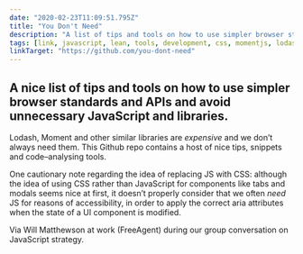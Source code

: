 ```yaml
---
date: "2020-02-23T11:09:51.795Z"
title: "You Don't Need"
description: "A list of tips and tools on how to use simpler browser standards and avoid adding unnecessary JavaScript and libraries."
tags: [link, javascript, lean, tools, development, css, momentjs, lodash]
linkTarget: "https://github.com/you-dont-need"
---
```

A nice list of tips and tools on how to use simpler browser standards and APIs and avoid unnecessary JavaScript and libraries.
---

Lodash, Moment and other similar libraries are _expensive_ and we don’t always need them. This Github repo contains a host of nice tips, snippets and code–analysing tools.

One cautionary note regarding the idea of replacing JS with CSS: although the idea of using CSS rather than JavaScript for components like tabs and modals seems nice at first, it doesn’t properly consider that we often _need_ JS for reasons of accessibility, in order to apply the correct aria attributes when the state of a UI component is modified. 

Via Will Matthewson at work (FreeAgent) during our group conversation on JavaScript strategy. 
